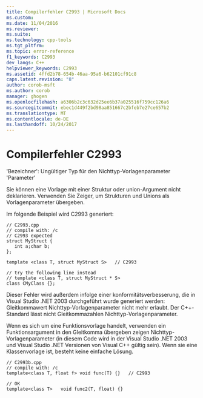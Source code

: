 ```yaml
---
title: Compilerfehler C2993 | Microsoft Docs
ms.custom: 
ms.date: 11/04/2016
ms.reviewer: 
ms.suite: 
ms.technology: cpp-tools
ms.tgt_pltfrm: 
ms.topic: error-reference
f1_keywords: C2993
dev_langs: C++
helpviewer_keywords: C2993
ms.assetid: 4ffd2b78-654b-46aa-95a6-b62101cf91c8
caps.latest.revision: "8"
author: corob-msft
ms.author: corob
manager: ghogen
ms.openlocfilehash: a6306b2c3c632d25ee6b37a025516f759cc126a6
ms.sourcegitcommit: ebec1d449f2bd98aa851667c2bfeb7e27ce657b2
ms.translationtype: MT
ms.contentlocale: de-DE
ms.lasthandoff: 10/24/2017
---
```

# <a name="compiler-error-c2993"></a>Compilerfehler C2993
'Bezeichner': Ungültiger Typ für den Nichttyp-Vorlagenparameter 'Parameter'  
  
 Sie können eine Vorlage mit einer Struktur oder union-Argument nicht deklarieren. Verwenden Sie Zeiger, um Strukturen und Unions als Vorlagenparameter übergeben.  
  
 Im folgende Beispiel wird C2993 generiert:  
  
```  
// C2993.cpp  
// compile with: /c  
// C2993 expected  
struct MyStruct {  
   int a;char b;  
};  
  
template <class T, struct MyStruct S>   // C2993  
  
// try the following line instead  
// template <class T, struct MyStruct * S>  
class CMyClass {};  
```  
  
 Dieser Fehler wird außerdem infolge einer konformitätsverbesserung, die in Visual Studio .NET 2003 durchgeführt wurde generiert werden: Gleitkommawert Nichttyp-Vorlagenparameter nicht mehr erlaubt. Der C++-Standard lässt nicht Gleitkommazahlen Nichttyp-Vorlagenparameter.  
  
 Wenn es sich um eine Funktionsvorlage handelt, verwenden ein Funktionsargument in den Gleitkomma übergeben zeigen Nichttyp-Vorlagenparameter (in diesem Code wird in der Visual Studio .NET 2003 und Visual Studio .NET Versionen von Visual C++ gültig sein). Wenn sie eine Klassenvorlage ist, besteht keine einfache Lösung.  
  
```  
// C2993b.cpp  
// compile with: /c  
template<class T, float f> void func(T) {}   // C2993  
  
// OK  
template<class T>   void func2(T, float) {}  
```